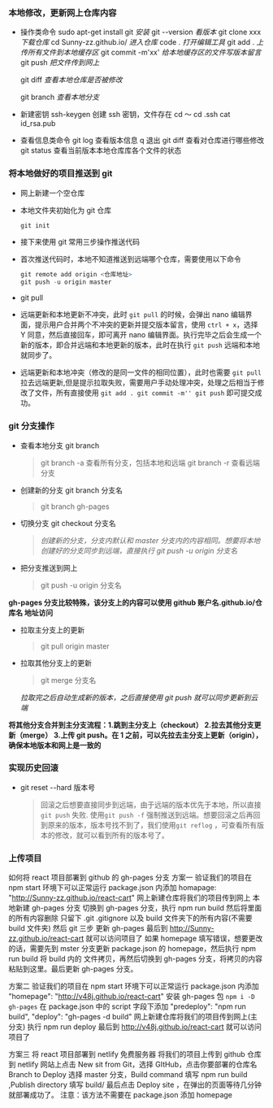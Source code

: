 ### 本地修改，更新网上仓库内容

- 操作类命令
  sudo apt-get install git _安装_
  git --version _看版本_
  git clone xxx _下载仓库_
  cd Sunny-zz.github.io/ _进入仓库_
  code . _打开编辑工具_
  git add . _上传所有文件到本地缓存区_
  git commit -m'xx' _给本地缓存区的文件写版本留言_
  git push _把文件传到网上_

  git diff _查看本地仓库是否被修改_

  git branch _查看本地分支_

* 新建密钥
  ssh-keygen 创建 ssh 密钥，文件存在 cd ～ cd .ssh cat id_rsa.pub

- 查看信息类命令
  git log 查看版本信息 q 退出
  git diff 查看对仓库进行哪些修改
  git status 查看当前版本本地仓库库各个文件的状态

### 将本地做好的项目推送到 git

- 网上新建一个空仓库
- 本地文件夹初始化为 git 仓库

  ```r
  git init
  ```

- 接下来使用 git 常用三步操作推送代码
- 首次推送代码时，本地不知道推送到远端哪个仓库，需要使用以下命令

  ```r
  git remote add origin <仓库地址>
  git push -u origin master
  ```

- git pull
- 远端更新和本地更新不冲突，此时 `git pull` 的时候，会弹出 nano 编辑界面，提示用户合并两个不冲突的更新并提交版本留言，使用 `ctrl + x`，选择 Y 同意，然后直接回车，即可离开 nano 编辑界面。执行完毕之后会生成一个新的版本，即合并远端和本地更新的版本，此时在执行 `git push` 远端和本地就同步了。
- 远端更新和本地冲突（修改的是同一文件的相同位置），此时也需要 `git pull` 拉去远端更新,但是提示拉取失败，需要用户手动处理冲突，处理之后相当于修改了文件，所有直接使用 `git add . git commit -m'' git push` 即可提交成功。

### git 分支操作

- 查看本地分支 git branch

  > git branch -a 查看所有分支，包括本地和远端
  > git branch -r 查看远端分支

- 创建新的分支 git branch 分支名

  > git branch gh-pages

- 切换分支 git checkout 分支名

  > _创建新的分支，分支内默认和 master 分支内的内容相同。想要将本地创建好的分支同步到远端，直接执行 git push -u origin 分支名_

- 把分支推送到网上

  > git push -u origin 分支名

**gh-pages 分支比较特殊，该分支上的内容可以使用 github 账户名.github.io/仓库名 地址访问**

- 拉取主分支上的更新

  > git pull origin master

- 拉取其他分支上的更新

  > git merge 分支名

  _拉取完之后自动生成新的版本，之后直接使用 git push 就可以同步更新到云端_

**将其他分支合并到主分支流程：1.跳到主分支上（checkout） 2.拉去其他分支更新（merge） 3.上传 git push。在 1 之前，可以先拉去主分支上更新（origin），确保本地版本和网上是一致的**

### 实现历史回滚

- git reset --hard 版本号
  > 回滚之后想要直接同步到远端，由于远端的版本优先于本地，所以直接 `git push` 失败. 使用`git push -f` 强制推送到远端。想要回滚之后再回到原来的版本，版本号找不到了，我们使用`git reflog` ，可查看所有版本的修改，就可以看到所有的版本号了。

### 上传项目

如何将 react 项目部署到 github 的 gh-pages 分支
方案一
验证我们的项目在 npm start 环境下可以正常运行
package.json 内添加 homapage: "http://Sunny-zz.github.io/react-cart"
网上新建仓库将我们的项目传到网上
本地新建 gh-pages 分支
切换到 gh-pages 分支，执行 npm run build 然后将里面的所有内容删除 只留下 .git .gitignore 以及 build 文件夹下的所有内容(不需要 build 文件夹)
然后 git 三步 更新 gh-pages
最后到 http://Sunny-zz.github.io/react-cart 就可以访问项目了
如果 homepage 填写错误，想要更改的话，需要先到 mster 分支更新 package.json 的 homepage，然后执行 npm run build 将 build 内的 文件拷贝，再然后切换到 gh-pages 分支，将拷贝的内容粘贴到这里。最后更新 gh-pages 分支。

方案二
验证我们的项目在 npm start 环境下可以正常运行
package.json 内添加 "homepage": "http://v48j.github.io/react-cart"
安装 gh-pages 包 `npm i -D gh-pages`
在 package.json 中的 script 字段下添加 "predeploy": "npm run build", "deploy": "gh-pages -d build"
网上新建仓库将我们的项目传到网上(主分支)
执行 npm run deploy
最后到 http://v48j.github.io/react-cart 就可以访问项目了

方案三
将 react 项目部署到 netlify 免费服务器
将我们的项目上传到 github 仓库
到 netlify 网站上点击 New sit from Git，选择 GItHub，点击你要部署的仓库名
Branch to Deploy 选择 master 分支，Build command 填写 npm run build ,Publish directory 填写 build/
最后点击 Deploy site ，在弹出的页面等待几分钟就部署成功了。
注意：该方法不需要在 package.json 添加 homepage
